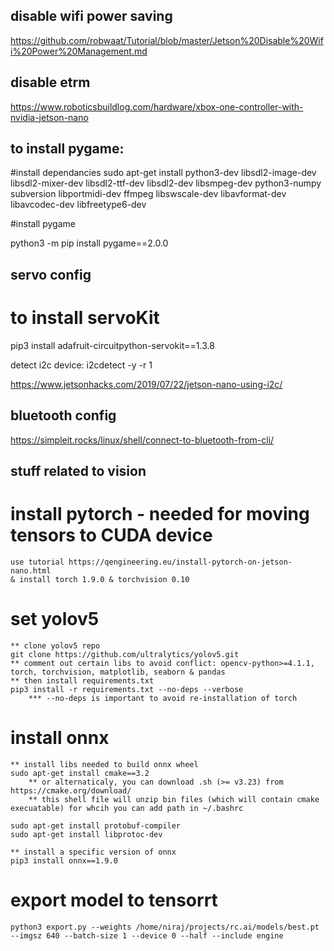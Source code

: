 ## disable wifi power saving

https://github.com/robwaat/Tutorial/blob/master/Jetson%20Disable%20Wifi%20Power%20Management.md

## disable etrm

https://www.roboticsbuildlog.com/hardware/xbox-one-controller-with-nvidia-jetson-nano

## to install pygame:

#install dependancies
sudo apt-get install python3-dev libsdl2-image-dev libsdl2-mixer-dev libsdl2-ttf-dev libsdl2-dev libsmpeg-dev python3-numpy subversion libportmidi-dev ffmpeg libswscale-dev libavformat-dev libavcodec-dev libfreetype6-dev

#install pygame

python3 -m pip install pygame==2.0.0

## servo config

# to install servoKit
pip3 install adafruit-circuitpython-servokit==1.3.8

detect i2c device: i2cdetect -y -r 1

https://www.jetsonhacks.com/2019/07/22/jetson-nano-using-i2c/


## bluetooth config
https://simpleit.rocks/linux/shell/connect-to-bluetooth-from-cli/

## stuff related to vision

# install pytorch - needed for moving tensors to CUDA device

    use tutorial https://qengineering.eu/install-pytorch-on-jetson-nano.html
    & install torch 1.9.0 & torchvision 0.10

# set yolov5 

    ** clone yolov5 repo
    git clone https://github.com/ultralytics/yolov5.git
    ** comment out certain libs to avoid conflict: opencv-python>=4.1.1, torch, torchvision, matplotlib, seaborn & pandas
    ** then install requirements.txt 
    pip3 install -r requirements.txt --no-deps --verbose
        *** --no-deps is important to avoid re-installation of torch
    

# install onnx

    ** install libs needed to build onnx wheel
    sudo apt-get install cmake==3.2
        ** or alternaticaly, you can download .sh (>= v3.23) from https://cmake.org/download/ 
        ** this shell file will unzip bin files (which will contain cmake execuatable) for whcih you can add path in ~/.bashrc
        
    sudo apt-get install protobuf-compiler
    sudo apt-get install libprotoc-dev

    ** install a specific version of onnx
    pip3 install onnx==1.9.0    


# export model to tensorrt 

    python3 export.py --weights /home/niraj/projects/rc.ai/models/best.pt --imgsz 640 --batch-size 1 --device 0 --half --include engine